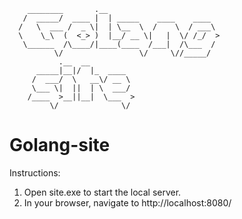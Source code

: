         ________       .__                           
       /  _____/  ____ |  | _____    ____    ____    
      /   \  ___ /  _ \|  | \__  \  /    \  / ___\   
      \    \_\  (  <_> )  |__/ __ \|   |  \/ /_/  >  
       \______  /\____/|____(____  /___|  /\___  / 
              \/                 \/     \//_____/                                                       
               .__  __          
          _____|__|/  |_  ____  
         /  ___/  \   __\/ __ \ 
         \___ \|  ||  | \  ___/ 
        /____  >__||__|  \___  >
             \/              \/ 
                        
# Golang-site
Instructions:
1) Open site.exe to start the local server.
2) In your browser, navigate to http://localhost:8080/
